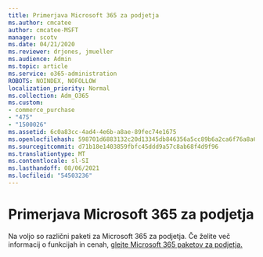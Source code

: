 ```yaml
---
title: Primerjava Microsoft 365 za podjetja
ms.author: cmcatee
author: cmcatee-MSFT
manager: scotv
ms.date: 04/21/2020
ms.reviewer: drjones, jmueller
ms.audience: Admin
ms.topic: article
ms.service: o365-administration
ROBOTS: NOINDEX, NOFOLLOW
localization_priority: Normal
ms.collection: Adm_O365
ms.custom:
- commerce_purchase
- "475"
- "1500026"
ms.assetid: 6c0a83cc-4ad4-4e6b-a8ae-89fec74e1675
ms.openlocfilehash: 598701d6883132c20d13345db846356a5cc89b6a2ca6f76a8a6a05c57e494f8b
ms.sourcegitcommit: d71b18e1403859fbfc45ddd9a57c8ab68f4d9f96
ms.translationtype: MT
ms.contentlocale: sl-SI
ms.lasthandoff: 08/06/2021
ms.locfileid: "54503236"
---
```

# <a name="compare-microsoft-365-for-business"></a>Primerjava Microsoft 365 za podjetja

Na voljo so različni paketi za Microsoft 365 za podjetja. Če želite več informacij o funkcijah in cenah, [glejte Microsoft 365 paketov za podjetja.](https://www.microsoft.com/microsoft-365/business/compare-all-microsoft-365-business-products)  